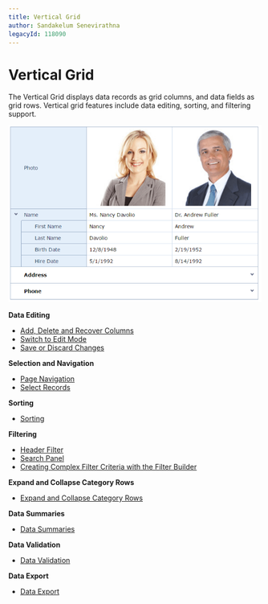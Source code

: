 ```yaml
---
title: Vertical Grid
author: Sandakelum Senevirathna
legacyId: 118090
---
```

# Vertical Grid
The Vertical Grid displays data records as grid columns, and data fields as grid rows. Vertical grid features include data editing, sorting, and filtering support.

![EUD-ASPxVerticalGrid-Overview](../images/img127168.png)

**Data Editing**
* [Add, Delete and Recover Columns](vertical-grid/data-editing/add-delete-and-recover-columns.md)
* [Switch to Edit Mode](vertical-grid/data-editing/switch-to-edit-mode.md)
* [Save or Discard Changes](vertical-grid/data-editing/save-or-discard-changes.md)


**Selection and Navigation**
* [Page Navigation](vertical-grid/selection-and-navigation/page-navigation.md)
* [Select Records](vertical-grid/selection-and-navigation/select-records.md)

**Sorting**
* [Sorting](vertical-grid/sorting.md)

**Filtering**
* [Header Filter](vertical-grid/filtering/header-filter.md)
* [Search Panel](vertical-grid/filtering/search-panel.md)
* [Creating Complex Filter Criteria with the Filter Builder](vertical-grid/filtering/creating-complex-filter-criteria-with-the-filter-control.md)

**Expand and Collapse Category Rows**
* [Expand and Collapse Category Rows](vertical-grid/expand-and-collapse-category-rows.md)

**Data Summaries**
* [Data Summaries](vertical-grid/data-summaries.md)

**Data Validation**
* [Data Validation](vertical-grid/data-validation.md)

**Data Export**
* [Data Export](vertical-grid/data-export.md)